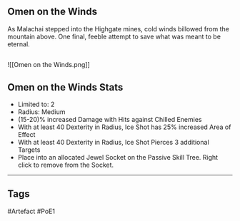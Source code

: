 ## Omen on the Winds
As Malachai stepped into the Highgate mines,
cold winds billowed from the mountain above.
One final, feeble attempt to save what was meant to be eternal.
##
![[Omen on the Winds.png]]
## Omen on the Winds Stats
- Limited to: 2
- Radius: Medium
- (15-20)% increased Damage with Hits against Chilled Enemies
- With at least 40 Dexterity in Radius, Ice Shot has 25% increased Area of Effect
- With at least 40 Dexterity in Radius, Ice Shot Pierces 3 additional Targets
- Place into an allocated Jewel Socket on the Passive Skill Tree. Right click to remove from the Socket.


---
## Tags
#Artefact
#PoE1